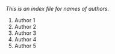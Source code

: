 *This is an index file for names of authors.*

1. Author 1
2. Author 2
3. Author 3
4. Author 4
5. Author 5